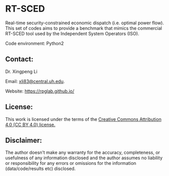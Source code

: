 # RT-SCED
Real-time security-constrained economic dispatch (i.e. optimal power flow). This set of codes aims to provide a benchmark that mimics the commercial RT-SCED tool used by the Independent System Operators (ISO).

Code environment: Python2


## Contact:
Dr. Xingpeng Li 

Email: xli83@central.uh.edu.

Website: https://rpglab.github.io/


## License:
This work is licensed under the terms of the <a class="off" href="https://creativecommons.org/licenses/by/4.0/"  target="_blank">Creative Commons Attribution 4.0 (CC BY 4.0) license.</a>


## Disclaimer:
The author doesn’t make any warranty for the accuracy, completeness, or usefulness of any information disclosed and the author assumes no liability or responsibility for any errors or omissions for the information (data/code/results etc) disclosed.

